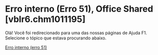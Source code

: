 
# Erro interno (Erro 51), Office Shared [vblr6.chm1011195]

Olá! Você foi redirecionado para uma das nossas páginas de Ajuda F1. Selecione o tópico que estava procurando abaixo.

[Erro interno (erro 51)](http://msdn.microsoft.com/library/d9eda844-56f0-d7ca-03cd-24852a48b650%28Office.15%29.aspx)
